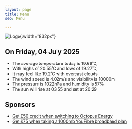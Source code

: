 ```yaml
---
layout: page
title: Menu
seo: Menu

---
```


![Logo](/images/logo.jpg){:width="832px"}

<!-- weather_marker starts -->
## On Friday, 04 July 2025

- The average temperature today is 19.69˚C,
- With highs of 20.55˚C and lows of 19.27˚C,
- It may feel like 19.2˚C with overcast clouds
- The wind speed is 4.02m/s and visibility is 10000m
- The pressure is 1022hPa and humidity is 57%
- The sun will rise at 03:55 and set at 20:29

<!-- weather_marker ends -->

## Sponsors

- [Get £50 credit when switching to Octopus Energy](https://bit.ly/3oD1nnS)
- [Get £75 when taking a 1000mb YouFibre broadband plan](https://aklam.io/91zWhU?)
